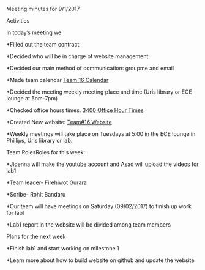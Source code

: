 Meeting minutes for 9/1/2017

Activities

In today’s meeting we

*Filled out the team contract

*Decided who will be in charge of website management

*Decided our main method of communication: groupme and email

*Made team calendar [Team 16 Calendar](https://teamup.com/kshx1ageh1yif5gske)

*Decided the meeting weekly meeting place and time (Uris library or ECE lounge at 5pm-7pm)

*Checked office hours times. [3400 Office Hour Times](https://calendar.google.com/calendar/embed?src=ece34002017@gmail.com&ctz=America/New_York&pli=1)

*Created New website: [Team#16 Website](https://ece-student.github.io/Team-16/)

*Weekly meetings will take place on Tuesdays at 5:00 in the ECE lounge in Phillips, Uris library or lab.

Team RolesRoles for this week:

*Jidenna will make the youtube account and Asad will upload the videos for lab1

*Team leader- Firehiwot Gurara

*Scribe- Rohit Bandaru

*Our team will have meetings on Saturday (09/02/2017) to finish up work for lab1

*Lab1 report in the website will be divided among team members

Plans for the next week

*Finish lab1 and start working on milestone 1

*Learn more about how to build website on github and update the website
